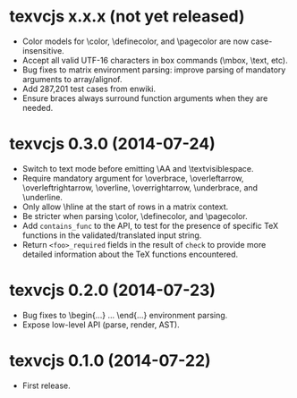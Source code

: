 # texvcjs x.x.x (not yet released)

* Color models for \color, \definecolor, and \pagecolor are now
  case-insensitive.
* Accept all valid UTF-16 characters in box commands (\mbox, \text, etc).
* Bug fixes to matrix environment parsing: improve parsing of
  mandatory arguments to array/alignof.
* Add 287,201 test cases from enwiki.
* Ensure braces always surround function arguments when they are needed.

# texvcjs 0.3.0 (2014-07-24)

* Switch to text mode before emitting \AA and \textvisiblespace.
* Require mandatory argument for \overbrace, \overleftarrow,
  \overleftrightarrow, \overline, \overrightarrow, \underbrace, and
  \underline.
* Only allow \hline at the start of rows in a matrix context.
* Be stricter when parsing \color, \definecolor, and \pagecolor.
* Add `contains_func` to the API, to test for the presence of specific
  TeX functions in the validated/translated input string.
* Return `<foo>_required` fields in the result of `check` to provide
  more detailed information about the TeX functions encountered.

# texvcjs 0.2.0 (2014-07-23)

* Bug fixes to \begin{...} ... \end{...} environment parsing.
* Expose low-level API (parse, render, AST).

# texvcjs 0.1.0 (2014-07-22)

* First release.
